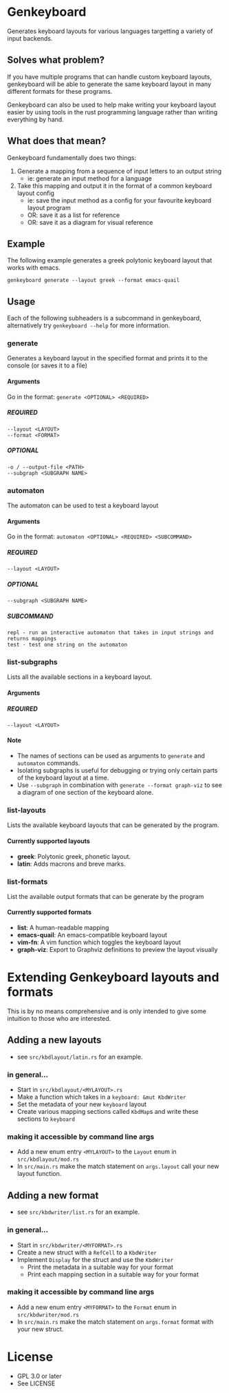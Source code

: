 # Genkeyboard

Generates keyboard layouts for various languages targetting a variety of input backends.

## Solves what problem?
If you have multiple programs that can handle custom keyboard layouts, genkeyboard will be able
to generate the same keyboard layout in many different formats for these programs.

Genkeyboard can also be used to help make writing your keyboard layout easier by using tools
in the rust programming language rather than writing everything by hand.

## What does that mean?
Genkeyboard fundamentally does two things:

1. Generate a mapping from a sequence of input letters to an output string
    - ie: generate an input method for a language
2. Take this mapping and output it in the format of a common keyboard layout config
    - ie: save the input method as a config for your favourite keyboard layout program
    - OR: save it as a list for reference
    - OR: save it as a diagram for visual reference

## Example
The following example generates a greek polytonic keyboard layout that works with emacs.
```
genkeyboard generate --layout greek --format emacs-quail
```
## Usage
Each of the following subheaders is a subcommand in genkeyboard, alternatively try ```genkeyboard --help``` for more information.
### generate
Generates a keyboard layout in the specified format and prints it to the console (or saves it to a file)
#### Arguments
Go in the format: ```generate <OPTIONAL> <REQUIRED>```
##### REQUIRED
```
--layout <LAYOUT>
--format <FORMAT>
```
##### OPTIONAL
```
-o / --output-file <PATH>
--subgraph <SUBGRAPH NAME> 
```
### automaton
The automaton can be used to test a keyboard layout
#### Arguments
Go in the format: ```automaton <OPTIONAL> <REQUIRED> <SUBCOMMAND>```
##### REQUIRED
```
--layout <LAYOUT>
```
##### OPTIONAL 
```
--subgraph <SUBGRAPH NAME>
```
##### SUBCOMMAND
```
repl - run an interactive automaton that takes in input strings and returns mappings
test - test one string on the automaton
```
### list-subgraphs
Lists all the available sections in a keyboard layout.
#### Arguments
##### REQUIRED
```
--layout <LAYOUT>
```
#### Note
- The names of sections can be used as arguments to ```generate``` and ```automaton``` commands.
- Isolating subgraphs is useful for debugging or trying only certain parts of the keyboard layout at a time.
- Use ``--subgraph`` in combination with ```generate --format graph-viz``` to see a diagram of one section of the keyboard alone.

### list-layouts
Lists the available keyboard layouts that can be generated by the program.
#### Currently supported layouts
- **greek**: Polytonic greek, phonetic layout.
- **latin**: Adds macrons and breve marks.
### list-formats
List the available output formats that can be generate by the program
#### Currently supported formats
- **list**: A human-readable mapping
- **emacs-quail**: An emacs-compatible keyboard layout
- **vim-fn**: A vim function which toggles the keyboard layout
- **graph-viz**: Export to Graphviz definitions to preview the layout visually

# Extending Genkeyboard layouts and formats
This is by no means comprehensive and is only intended to give some intuition to those who are interested.
## Adding a new layouts
- see ```src/kbdlayout/latin.rs``` for an example.
### in general...
- Start in ```src/kbdlayout/<MYLAYOUT>.rs```
- Make a function which takes in a ```keyboard: &mut KbdWriter```
- Set the metadata of your new ```keyboard``` layout
- Create various mapping sections called ```KbdMap```s and write these sections to ```keyboard```
### making it accessible by command line args
- Add a new enum entry ```<MYLAYOUT>``` to the ```Layout``` enum in  ```src/kbdlayout/mod.rs```
- In ```src/main.rs``` make the match statement on ```args.layout``` call your new layout function.
## Adding a new format
- see ```src/kbdwriter/list.rs``` for an example.
### in general...
- Start in ```src/kbdwriter/<MYFORMAT>.rs```
- Create a new struct with a ```RefCell``` to a ```KbdWriter```
- Implement ```Display``` for the struct and use the ```KbdWriter```
    - Print the metadata in a suitable way for your format
    - Print each mapping section in a suitable way for your format
### making it accessible by command line args
- Add a new enum entry ```<MYFORMAT>``` to the ```Format``` enum in  ```src/kbdwriter/mod.rs```
- In ```src/main.rs``` make the match statement on ```args.format``` format with your new struct.

# License
- GPL 3.0 or later
- See LICENSE